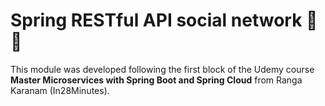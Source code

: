 # Spring RESTful API social network :leaves: :bust_in_silhouette:

This module was developed following the first block of the Udemy course **Master Microservices with Spring Boot and Spring Cloud** from Ranga Karanam (In28Minutes).

